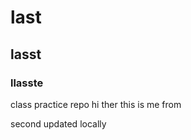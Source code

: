 # last
## lasst
### llasste
class practice repo
  hi ther this is me from 

  second updated locally 
